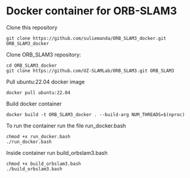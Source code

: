 # Docker container for ORB-SLAM3
Clone this repository
```
git clone https://github.com/suliemanda/ORB_SLAM3_docker.git ORB_SLAM3_docker
```
Clone ORB_SLAM3 repository:
```
cd ORB_SLAM3_docker
git clone https://github.com/UZ-SLAMLab/ORB_SLAM3.git ORB_SLAM3
```
Pull ubuntu:22.04 docker image
```
docker pull ubuntu:22.04
```
Build docker container
```
docker build -t ORB_SLAM3_docker . --build-arg NUM_THREADS=$(nproc)
```
To run the container run the file run_docker.bash
```
chmod +x run_docker.bash
./run_docker.bash
```
Inside container run build_orbslam3.bash
```
chmod +x build_orbslam3.bash
./build_orbslam3.bash
```


